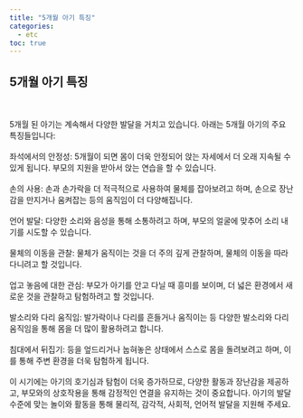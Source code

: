 ```yaml
---
title: "5개월 아기 특징"
categories: 
  - etc
toc: true
---
```

  
## 5개월 아기 특징
  <br/><br/>
5개월 된 아기는 계속해서 다양한 발달을 거치고 있습니다. 아래는 5개월 아기의 주요 특징들입니다:
  <br/><br/>
좌석에서의 안정성: 5개월이 되면 몸이 더욱 안정되어 앉는 자세에서 더 오래 지속될 수 있게 됩니다. 부모의 지원을 받아서 앉는 연습을 할 수 있습니다.
  <br/><br/>
손의 사용: 손과 손가락을 더 적극적으로 사용하여 물체를 잡아보려고 하며, 손으로 장난감을 만지거나 움켜잡는 등의 움직임이 더 다양해집니다.
  <br/><br/>
언어 발달: 다양한 소리와 음성을 통해 소통하려고 하며, 부모의 얼굴에 맞추어 소리 내기를 시도할 수 있습니다.
  <br/><br/>
물체의 이동을 관찰: 물체가 움직이는 것을 더 주의 깊게 관찰하며, 물체의 이동을 따라다니려고 할 것입니다.
  <br/><br/>
업고 놓음에 대한 관심: 부모가 아기를 안고 다닐 때 흥미를 보이며, 더 넓은 환경에서 새로운 것을 관찰하고 탐험하려고 할 것입니다.
  <br/><br/>
발소리와 다리 움직임: 발가락이나 다리를 흔들거나 움직이는 등 다양한 발소리와 다리 움직임을 통해 몸을 더 많이 활용하려고 합니다.
  <br/><br/>
침대에서 뒤집기: 등을 엎드리거나 눕혀놓은 상태에서 스스로 몸을 돌려보려고 하며, 이를 통해 주변 환경을 더욱 탐험하게 됩니다.
  <br/><br/>
이 시기에는 아기의 호기심과 탐험이 더욱 증가하므로, 다양한 활동과 장난감을 제공하고, 부모와의 상호작용을 통해 감정적인 연결을 유지하는 것이 중요합니다. 아기의 발달 수준에 맞는 놀이와 활동을 통해 물리적, 감각적, 사회적, 언어적 발달을 지원해 주세요.